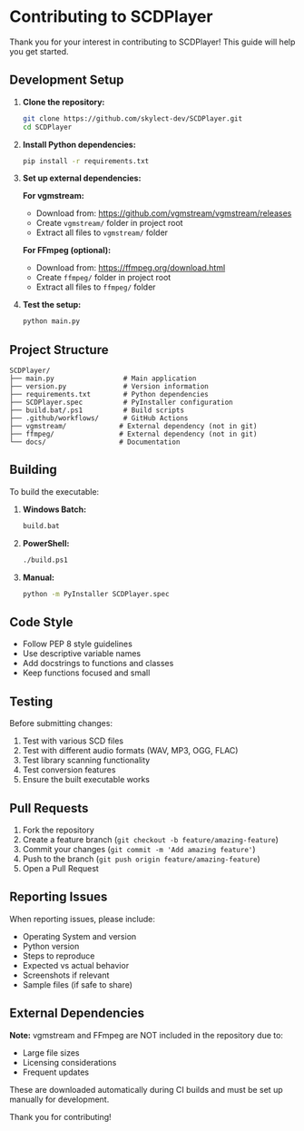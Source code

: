 # Contributing to SCDPlayer

Thank you for your interest in contributing to SCDPlayer! This guide will help you get started.

## Development Setup

1. **Clone the repository:**
   ```bash
   git clone https://github.com/skylect-dev/SCDPlayer.git
   cd SCDPlayer
   ```

2. **Install Python dependencies:**
   ```bash
   pip install -r requirements.txt
   ```

3. **Set up external dependencies:**
   
   **For vgmstream:**
   - Download from: https://github.com/vgmstream/vgmstream/releases
   - Create `vgmstream/` folder in project root
   - Extract all files to `vgmstream/` folder

   **For FFmpeg (optional):**
   - Download from: https://ffmpeg.org/download.html
   - Create `ffmpeg/` folder in project root  
   - Extract all files to `ffmpeg/` folder

4. **Test the setup:**
   ```bash
   python main.py
   ```

## Project Structure

```
SCDPlayer/
├── main.py                 # Main application
├── version.py              # Version information
├── requirements.txt        # Python dependencies
├── SCDPlayer.spec          # PyInstaller configuration
├── build.bat/.ps1          # Build scripts
├── .github/workflows/      # GitHub Actions
├── vgmstream/             # External dependency (not in git)
├── ffmpeg/                # External dependency (not in git)
└── docs/                  # Documentation
```

## Building

To build the executable:

1. **Windows Batch:**
   ```bash
   build.bat
   ```

2. **PowerShell:**
   ```bash
   ./build.ps1
   ```

3. **Manual:**
   ```bash
   python -m PyInstaller SCDPlayer.spec
   ```

## Code Style

- Follow PEP 8 style guidelines
- Use descriptive variable names
- Add docstrings to functions and classes
- Keep functions focused and small

## Testing

Before submitting changes:

1. Test with various SCD files
2. Test with different audio formats (WAV, MP3, OGG, FLAC)
3. Test library scanning functionality
4. Test conversion features
5. Ensure the built executable works

## Pull Requests

1. Fork the repository
2. Create a feature branch (`git checkout -b feature/amazing-feature`)
3. Commit your changes (`git commit -m 'Add amazing feature'`)
4. Push to the branch (`git push origin feature/amazing-feature`)
5. Open a Pull Request

## Reporting Issues

When reporting issues, please include:

- Operating System and version
- Python version
- Steps to reproduce
- Expected vs actual behavior
- Screenshots if relevant
- Sample files (if safe to share)

## External Dependencies

**Note:** vgmstream and FFmpeg are NOT included in the repository due to:
- Large file sizes
- Licensing considerations
- Frequent updates

These are downloaded automatically during CI builds and must be set up manually for development.

Thank you for contributing!

